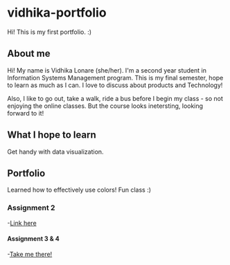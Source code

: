 # vidhika-portfolio
Hi! This is my first portfolio. :)


## About me
Hi! My name is Vidhika Lonare (she/her). I'm a second year student in Information Systems Management program. This is my final semester, hope to learn as much as I can. I love to discuss about products and Technology!  

Also, I like to go out, take a walk, ride a bus before I begin my class - so not enjoying the online classes. But the course looks inetersting, looking forward to it! 

## What I hope to learn
Get handy with data visualization. 

## Portfolio 
Learned how to effectively use colors! Fun class :) 

### Assignment 2 
-[Link here](https://vidhikal16.github.io/vidhika-portfolio/flourishviz.html)

#### Assignment 3 & 4 
-[Take me there!](https://vidhikal16.github.io/vidhika-portfolio/tabviz.html)
